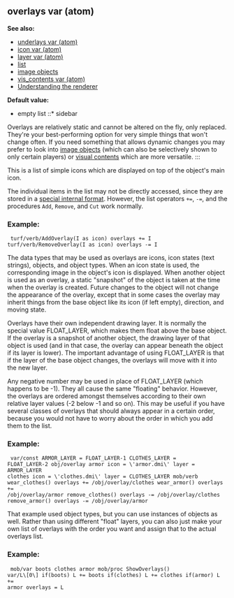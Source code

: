## overlays var (atom)
**See also:**
*   [underlays var (atom)](/atom/var/underlays)
*   [icon var (atom)](/atom/var/icon)
*   [layer var (atom)](/atom/var/layer)
*   [list](/list)
*   [image objects](/image)
*   [vis_contents var (atom)](/atom/var/vis_contents)
*   [Understanding the renderer](/%7Bnotes%7D/renderer)
<!-- -->
**Default value:**
*   empty list
::* sidebar


Overlays are relatively static and cannot be altered on the
fly, only replaced. They\'re your best-performing option for very simple
things that won\'t change often. If you need something that allows
dynamic changes you may prefer to look into [image objects](/image)
(which can also be selectively shown to only certain players) or [visual
contents](/atom/var/vis_contents) which are more versatile.
:::


This is a list of simple icons which are displayed on top of
the object\'s main icon. 

The individual items in the list may
not be directly accessed, since they are stored in a [special internal
format](/atom/var/appearance). However, the list operators `+=`, `-=`,
and the procedures `Add`, `Remove`, and `Cut` work normally.
### Example:

```
 turf/verb/AddOverlay(I as icon) overlays += I
turf/verb/RemoveOverlay(I as icon) overlays -= I 
```
 

The
data types that may be used as overlays are icons, icon states (text
strings), objects, and object types. When an icon state is used, the
corresponding image in the object\'s icon is displayed. When another
object is used as an overlay, a static \"snapshot\" of the object is
taken at the time when the overlay is created. Future changes to the
object will not change the appearance of the overlay, except that in
some cases the overlay may inherit things from the base object like its
icon (if left empty), direction, and moving state. 

Overlays
have their own independent drawing layer. It is normally the special
value FLOAT_LAYER, which makes them float above the base object. If the
overlay is a snapshot of another object, the drawing layer of that
object is used (and in that case, the overlay can appear beneath the
object if its layer is lower). The important advantage of using
FLOAT_LAYER is that if the layer of the base object changes, the
overlays will move with it into the new layer. 

Any negative
number may be used in place of FLOAT_LAYER (which happens to be -1).
They all cause the same \"floating\" behavior. However, the overlays are
ordered amongst themselves according to their own relative layer values
(-2 below -1 and so on). This may be useful if you have several classes
of overlays that should always appear in a certain order, because you
would not have to worry about the order in which you add them to the
list.
### Example:

```
 var/const ARMOR_LAYER = FLOAT_LAYER-1 CLOTHES_LAYER =
FLOAT_LAYER-2 obj/overlay armor icon = \'armor.dmi\' layer = ARMOR_LAYER
clothes icon = \'clothes.dmi\' layer = CLOTHES_LAYER mob/verb
wear_clothes() overlays += /obj/overlay/clothes wear_armor() overlays +=
/obj/overlay/armor remove_clothes() overlays -= /obj/overlay/clothes
remove_armor() overlays -= /obj/overlay/armor 
```
 

That
example used object types, but you can use instances of objects as well.
Rather than using different \"float\" layers, you can also just make
your own list of overlays with the order you want and assign that to the
actual overlays list.
### Example:

```
 mob/var boots clothes armor mob/proc ShowOverlays()
var/L\[0\] if(boots) L += boots if(clothes) L += clothes if(armor) L +=
armor overlays = L 
```
